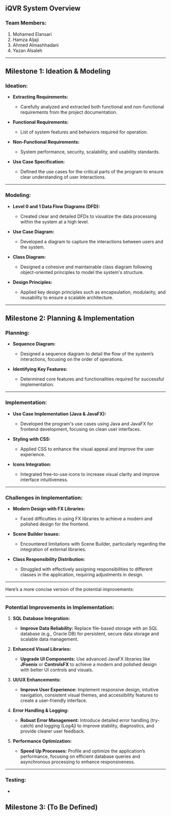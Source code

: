 ## **iQVR System Overview**

### **Team Members:**
1. Mohamed Elansari  
2. Hamza Aljaji  
3. Ahmed Almashhadani  
4. Yazan Alsaleh  

---

## **Milestone 1: Ideation & Modeling**

### **Ideation:**
- **Extracting Requirements:**  
  - Carefully analyzed and extracted both functional and non-functional requirements from the project documentation.
  
- **Functional Requirements:**
  - List of system features and behaviors required for operation.

- **Non-Functional Requirements:**
  - System performance, security, scalability, and usability standards.

- **Use Case Specification:**  
  - Defined the use cases for the critical parts of the program to ensure clear understanding of user interactions.

---

### **Modeling:**

- **Level 0 and 1 Data Flow Diagrams (DFD):**  
  - Created clear and detailed DFDs to visualize the data processing within the system at a high level.

- **Use Case Diagram:**  
  - Developed a diagram to capture the interactions between users and the system.

- **Class Diagram:**  
  - Designed a cohesive and maintainable class diagram following object-oriented principles to model the system's structure.

- **Design Principles:**  
  - Applied key design principles such as encapsulation, modularity, and reusability to ensure a scalable architecture.

---

## **Milestone 2: Planning & Implementation**

### **Planning:**

- **Sequence Diagram:**  
  - Designed a sequence diagram to detail the flow of the system’s interactions, focusing on the order of operations.

- **Identifying Key Features:**  
  - Determined core features and functionalities required for successful implementation.

---

### **Implementation:**

- **Use Case Implementation (Java & JavaFX):**  
  - Developed the program's use cases using Java and JavaFX for frontend development, focusing on clean user interfaces.

- **Styling with CSS:**  
  - Applied CSS to enhance the visual appeal and improve the user experience.

- **Icons Integration:**  
  - Integrated free-to-use icons to increase visual clarity and improve interface intuitiveness.

---

### **Challenges in Implementation:**

- **Modern Design with FX Libraries:**  
  - Faced difficulties in using FX libraries to achieve a modern and polished design for the frontend.

- **Scene Builder Issues:**  
  - Encountered limitations with Scene Builder, particularly regarding the integration of external libraries.

- **Class Responsibility Distribution:**  
  - Struggled with effectively assigning responsibilities to different classes in the application, requiring adjustments in design.

---
Here’s a more concise version of the potential improvements:

---

### **Potential Improvements in Implementation:**

1. **SQL Database Integration:**
   - **Improve Data Reliability:** Replace file-based storage with an SQL database (e.g., Oracle DB) for persistent, secure data storage and scalable data management.

2. **Enhanced Visual Libraries:**
   - **Upgrade UI Components:** Use advanced JavaFX libraries like **JFoenix** or **ControlsFX** to achieve a modern and polished design with better UI controls and visuals.

3. **UI/UX Enhancements:**
   - **Improve User Experience:** Implement responsive design, intuitive navigation, consistent visual themes, and accessibility features to create a user-friendly interface.

4. **Error Handling & Logging:**
   - **Robust Error Management:** Introduce detailed error handling (try-catch) and logging (Log4j) to improve stability, diagnostics, and provide clearer user feedback.

5. **Performance Optimization:**
   - **Speed Up Processes:** Profile and optimize the application’s performance, focusing on efficient database queries and asynchronous processing to enhance responsiveness.
---

### **Testing:**
- 



## **Milestone 3: (To Be Defined)**

